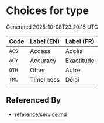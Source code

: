 # Choices for type

Generated 2025-10-08T23:20:15 UTC

| Code | Label (EN) | Label (FR) |
|------|------------|------------|
| `ACS` | Access | Accès |
| `ACY` | Accuracy | Exactitude |
| `OTH` | Other | Autre |
| `TML` | Timeliness | Délai |


## Referenced By

- [reference/service.md](../reference/service.md)
